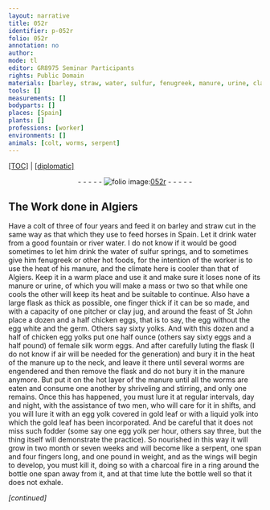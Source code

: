 ```yaml
---
layout: narrative
title: 052r
identifier: p-052r
folio: 052r
annotation: no
author:
mode: tl
editor: GR8975 Seminar Participants
rights: Public Domain
materials: [barley, straw, water, sulfur, fenugreek, manure, urine, clay, chicken eggs, egg, egg white, germ, yolks, chicken egg yolks, eggs, female silk worm eggs, egg yolk, gold, yolk, charcoal]
tools: []
measurements: []
bodyparts: []
places: [Spain]
plants: []
professions: [worker]
environments: []
animals: [colt, worms, serpent]
---
```


<p><a href="{{ site.baseurl }}/translation/">[TOC]</a> | <a href="{{ site.baseurl }}/_texts/p-052r_tc.md/">[diplomatic]</a></p><div class="folio" align="center">- - - - - <a href="http://gallica.bnf.fr/ark:/12148/btv1b10500001g/f109.item" target="_blank"><img src="https://cu-mkp.github.io/2017-workshop-edition/assets/photo-icon.png" alt="folio image: " style="display:inline-block; margin-bottom:-3px;"/>052r</a> - - - - - </div>  
  

## The Work done in Algiers

 
Have a <span class="al">colt</span> of three of four years and feed it on <span class="m">barley</span> and <span class="m">straw</span> cut in the same way as that which they use to feed horses in <span class="pl">Spain</span>. Let it drink <span class="m">water</span> from a good fountain or river <span class="sup"><span class="m">water</span></span>. I do not know if it would be good sometimes to let him drink the <span class="m">water</span> of <span class="m">sulfur</span> springs, and to sometimes give him <span class="m">fenugreek</span> or other hot foods, for the intention of the <span class="pro">worker</span> is to use the heat of his <span class="m">manure</span>, and the climate here is cooler than that of Algiers. Keep it in a warm place and use it and make sure it loses none of its <span class="m">manure</span> or <span class="m">urine</span>, of which you will make a mass or two so that while one cools the other will keep its heat and be suitable to continue. Also have a large flask as thick as possible, one finger thick if it can be so made, and with a capacity of one pitcher or <span class="m">clay</span> jug, and around the feast of St John place a dozen and a half <span class="m">chicken eggs</span>, that is to say, the <span class="m">egg</span> without the <span class="m"><span class="sup">egg</span> white</span> and the <span class="m">germ</span>. Others say sixty <span class="m">yolks</span>. And with this dozen and a half of <span class="m">chicken egg yolks</span> put one half ounce (others say sixty <span class="m">eggs</span> and a half pound) of <span class="m">female silk worm eggs</span>. And after carefully luting the flask (I do not know if air will be needed for the generation) and bury it in the heat of the <span class="m">manure</span> up to the neck, and leave it there until several <span class="al">worms</span> are engendered and then remove the flask and do not bury it in the <span class="m">manure</span> anymore. But put it on the hot layer of the <span class="m">manure</span> until all the <span class="al">worms</span> are eaten and consume one another by shriveling and stirring, and only one remains. Once this has happened, you must lure it at regular intervals, day and night, with the assistance of two men, who will care for it in shifts, and you will lure it with an <span class="m">egg yolk</span> covered in <span class="m">gold</span> leaf or with a liquid <span class="m">yolk</span> into which the <span class="m">gold</span> leaf has been incorporated. And be careful that it does not miss such fodder (some say one <span class="m">egg yolk</span> per hour, others say three, but the thing itself will demonstrate the practice). So nourished in this way it will grow in two month or seven weeks and will become like a <span class="al">serpent</span>, one span and four fingers long, and one pound in weight, and as the wings will begin to develop, you must kill it, doing so with a <span class="m">charcoal</span> fire in a ring around the bottle one span away from it, and at that time lute the bottle well so that it does not exhale.
 
*[continued]*
 
